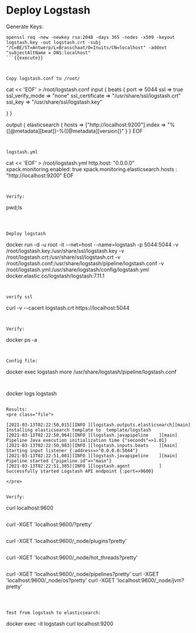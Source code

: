 
# Deploy Logstash




Generate Keys:

```
openssl req -new -newkey rsa:2048 -days 365 -nodes -x509 -keyout logstash.key -out logstash.crt -subj "/C=BE/ST=Antwerp/L=Brasschaat/O=Inuits/CN=localhost" -addext "subjectAltName = DNS:localhost"
```{{execute}}



Copy logstash.conf to /root/

```
cat << 'EOF' > /root/logstash.conf
input {
  beats {
    port => 5044
    ssl => true
    ssl_verify_mode => "none"
    ssl_certificate => "/usr/share/ssl/logstash.crt"
    ssl_key => "/usr/share/ssl/logstash.key"

  }
}

output {
  elasticsearch {
    hosts => ["http://localhost:9200"]
    index => "%{[@metadata][beat]}-%{[@metadata][version]}" 
  }
}
EOF
```{{execute}}


logstash.yml
```
cat << 'EOF' > /root/logstash.yml
http.host: "0.0.0.0"
xpack.monitoring.enabled: true
xpack.monitoring.elasticsearch.hosts : "http://localhost:9200"
EOF
```{{execute}}


Verify:

```
pwd;ls
```{{execute}}



Deploy logstash
```
docker run -d -u root -it --net=host --name=logstash -p 5044:5044  -v /root/logstash.key:/usr/share/ssl/logstash.key -v /root/logstash.crt:/usr/share/ssl/logstash.crt  -v /root/logstash.conf:/usr/share/logstash/pipeline/logstash.conf -v /root/logstash.yml:/usr/share/logstash/config/logstash.yml docker.elastic.co/logstash/logstash:7.11.1
```{{execute}}


verify ssl

```
curl -v --cacert logstash.crt https://localhost:5044
```{{execute}}


Verify:
```
docker ps -a
```{{execute}}


Config file:
```
docker exec logstash more /usr/share/logstash/pipeline/logstash.conf
```{{execute}}


```
docker logs logstash
```{{execute}}

Results:
<pre class="file">

[2021-03-13T02:22:50,015][INFO ][logstash.outputs.elasticsearch][main] Installing elasticsearch template to _template/logstash
[2021-03-13T02:22:50,964][INFO ][logstash.javapipeline    ][main] Pipeline Java execution initialization time {"seconds"=>1.01}
[2021-03-13T02:22:50,983][INFO ][logstash.inputs.beats    ][main] Starting input listener {:address=>"0.0.0.0:5044"}
[2021-03-13T02:22:51,001][INFO ][logstash.javapipeline    ][main] Pipeline started {"pipeline.id"=>"main"}
[2021-03-13T02:22:51,305][INFO ][logstash.agent           ] Successfully started Logstash API endpoint {:port=>9600}

</pre>


Verify:
```
curl localhost:9600
```{{execute}}

```
curl -XGET 'localhost:9600/?pretty'
```{{execute}}

```
curl -XGET 'localhost:9600/_node/plugins?pretty'
```{{execute}}

```
curl -XGET 'localhost:9600/_node/hot_threads?pretty'
```{{execute}}

```
curl -XGET 'localhost:9600/_node/pipelines?pretty'
curl -XGET 'localhost:9600/_node/os?pretty'
curl -XGET 'localhost:9600/_node/jvm?pretty'
```{{execute}}



Test from logstash to elasticsearch:
```
docker exec -it logstash curl localhost:9200
```{{execute}}


